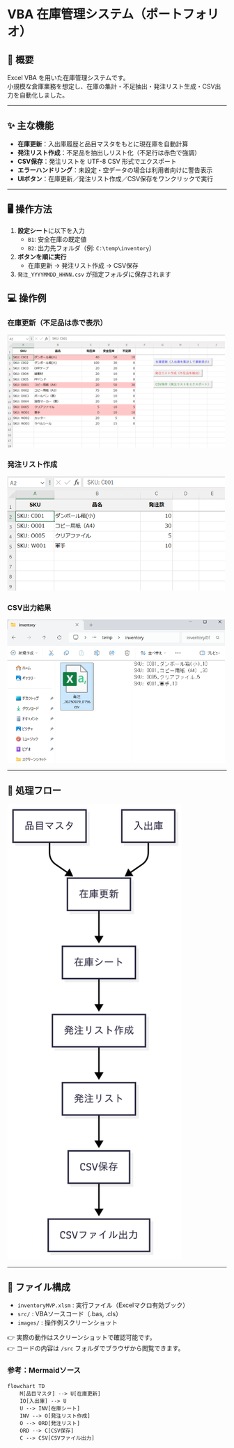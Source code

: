 # VBA 在庫管理システム（ポートフォリオ）

## 📖 概要
Excel VBA を用いた在庫管理システムです。  
小規模な倉庫業務を想定し、在庫の集計・不足抽出・発注リスト生成・CSV出力を自動化しました。  

---

## ✨ 主な機能
- **在庫更新**：入出庫履歴と品目マスタをもとに現在庫を自動計算  
- **発注リスト作成**：不足品を抽出しリスト化（不足行は赤色で強調）  
- **CSV保存**：発注リストを UTF-8 CSV 形式でエクスポート  
- **エラーハンドリング**：未設定・空データの場合は利用者向けに警告表示  
- **UIボタン**：在庫更新／発注リスト作成／CSV保存をワンクリックで実行  

---

## 🖥️ 操作方法
1. **設定シート**に以下を入力  
   - `B1`: 安全在庫の既定値  
   - `B2`: 出力先フォルダ（例: `C:\temp\inventory`）  
2. **ボタンを順に実行**  
   - 在庫更新 → 発注リスト作成 → CSV保存  
3. `発注_YYYYMMDD_HHNN.csv` が指定フォルダに保存されます  

## 💻 操作例

### 在庫更新（不足品は赤で表示）
<img src="images/stock.png" alt="在庫更新結果" width="500">

### 発注リスト作成
<img src="images/orderlist.png" alt="発注リスト" width="500">

### CSV出力結果
<img src="images/csv.png" alt="CSV出力結果" width="500">

---

## 🔄 処理フロー

<img src="images/flow.png" alt="処理フロー図" width="400">

---

## 📂 ファイル構成

- `inventoryMVP.xlsm` : 実行ファイル（Excelマクロ有効ブック）
- `src/` : VBAソースコード（.bas, .cls）
- `images/` : 操作例スクリーンショット

👉 実際の動作はスクリーンショットで確認可能です。  
👉 コードの内容は `/src` フォルダでブラウザから閲覧できます。  

### 参考：Mermaidソース
```
flowchart TD
    M[品目マスタ] --> U[在庫更新]
    IO[入出庫] --> U
    U --> INV[在庫シート]
    INV --> O[発注リスト作成]
    O --> ORD[発注リスト]
    ORD --> C[CSV保存]
    C --> CSV[CSVファイル出力]